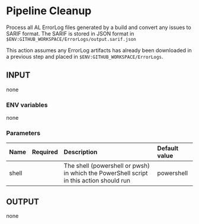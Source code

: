 # Pipeline Cleanup

Process all AL ErrorLog files generated by a build and convert any issues to SARIF format. The SARIF is stored in JSON format in `$ENV:GITHUB_WORKSPACE/ErrorLogs/output.sarif.json`

This action assumes any ErrorLog artifacts has already been downloaded in a previous step and placed in `$ENV:GITHUB_WORKSPACE/ErrorLogs`.

## INPUT

none

### ENV variables

none

### Parameters

| Name | Required | Description | Default value |
| :-- | :-: | :-- | :-- |
| shell | | The shell (powershell or pwsh) in which the PowerShell script in this action should run | powershell |

## OUTPUT

none
